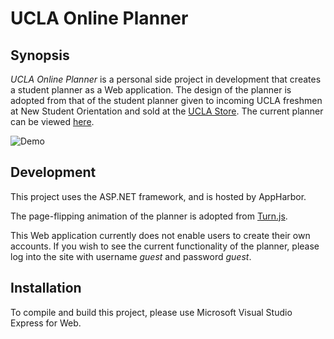 # UCLA Online Planner

## Synopsis

*UCLA Online Planner* is a personal side project in development that creates a
student planner as a Web application. The design of the planner is adopted from
that of the student planner given to incoming UCLA freshmen at New Student
Orientation and sold at the
<a href="http://shop.uclastore.com/">UCLA Store</a>. The current planner can be
viewed <a href="http://uclastudentplanner.apphb.com/login.aspx">here</a>.

![Demo](hub/demo.gif "Planner demo")

## Development

This project uses the ASP.NET framework, and is hosted by AppHarbor.

The page-flipping animation of the planner is adopted from
<a href="http://www.turnjs.com/">Turn.js</a>.

This Web application currently does not enable users to create their own
accounts. If you wish to see the current functionality of the planner, please
log into the site with username *guest* and password *guest*.

## Installation

To compile and build this project, please use Microsoft Visual Studio Express
for Web.
